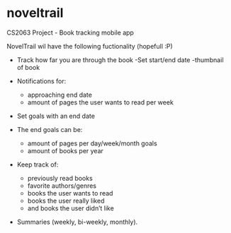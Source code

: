 # noveltrail
CS2063 Project - Book tracking mobile app

NovelTrail wil have the following fuctionality (hopefull :P)

- Track how far you are through the book
  -Set start/end date
  -thumbnail of book

- Notifications for:
  - approaching end date
  - amount of pages the user wants to read per week

- Set goals with an end date
- The end goals can be:
  - amount of pages per day/week/month goals
  - amount of books per year

- Keep track of:
  - previously read books
  - favorite authors/genres
  - books the user wants to read 
  - books the user really liked
  - and books the user didn’t like

- Summaries (weekly, bi-weekly, monthly).
